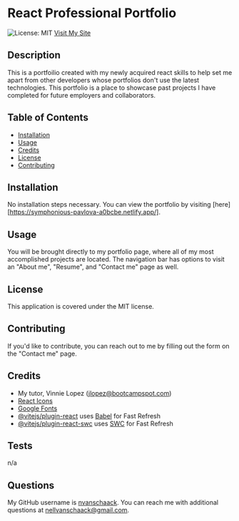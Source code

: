 # React Professional Portfolio
  ![License: MIT](https://img.shields.io/badge/License-MIT-yellow.svg)
  [Visit My Site](https://symphonious-pavlova-a0bcbe.netlify.app/)

## Description
This is a portfoilio created with my newly acquired react skills to help set me apart from other developers whose portfolios don't use the latest technologies. This portfolio is a place to showcase past projects I have completed for future employers and collaborators.

## Table of Contents 
- [Installation](#installation)
- [Usage](#usage)
- [Credits](#credits)
- [License](#license)
- [Contributing](#contributing)

## Installation
No installation steps necessary. You can view the portfolio by visiting [here][https://symphonious-pavlova-a0bcbe.netlify.app/].

## Usage
You will be brought directly to my portfolio page, where all of my most accomplished projects are located. The navigation bar has options to visit an "About me", "Resume", and "Contact me" page as well.

## License
  
  This application is covered under the MIT license.

## Contributing

If you'd like to contribute, you can reach out to me by filling out the form on the "Contact me" page.

## Credits

- My tutor, Vinnie Lopez (jlopez@bootcampspot.com)
- [React Icons](https://react-icons.github.io/react-icons/)
- [Google Fonts](https://fonts.google.com/selection/embed)
- [@vitejs/plugin-react](https://github.com/vitejs/vite-plugin-react/blob/main/packages/plugin-react/README.md) uses [Babel](https://babeljs.io/) for Fast Refresh
- [@vitejs/plugin-react-swc](https://github.com/vitejs/vite-plugin-react-swc) uses [SWC](https://swc.rs/) for Fast Refresh

## Tests

n/a

## Questions

My GitHub username is [nvanschaack](https://github.com/nvanschaack).
You can reach me with additional questions at nellvanschaack@gmail.com.